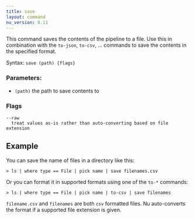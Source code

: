 ```yaml
---
title: save
layout: command
nu_version: 0.11
---
```


This command saves the contents of the pipeline to a file. Use this in combination with the `to-json`, `to-csv`, ... commands to save the contents in the specified format.

Syntax: `save (path) {flags}`

### Parameters:

* `(path)` the path to save contents to

### Flags

    --raw
      treat values as-is rather than auto-converting based on file extension

## Example

You can save the name of files in a directory like this:

```shell
> ls | where type == File | pick name | save filenames.csv
```

Or you can format it in supported formats using one of the `to-*` commands:

```shell
> ls | where type == File | pick name | to-csv | save filenames
```

`filename.csv` and `filenames` are both `csv` formatted files. Nu auto-converts the format if a supported file extension is given.

